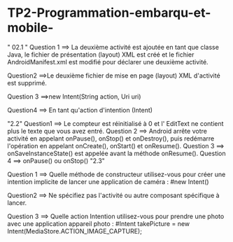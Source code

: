 # TP2-Programmation-embarqu-et-mobile-

" 02.1 "
Question 1 ==> La deuxième activité est ajoutée en tant que classe Java, le fichier de présentation (layout) XML est créé et le fichier AndroidManifest.xml est modifié pour déclarer une deuxième activité.

Question2 ==>Le deuxième fichier de mise en page (layout) XML d'activité est supprimé.

Question 3 ==>new Intent(String action, Uri uri)

Question4  ==> En tant qu'action d'intention (Intent)

"2.2" 
Question1 ==> Le compteur est réinitialisé à 0 et l' EditText ne contient plus le texte que vous avez entré.
Question 2 ==> Android arrête votre activité en appelant onPause(), onStop() et onDestroy(), puis redémarre l'opération en appelant onCreate(), onStart() et onResume().
Question 3 ==> onSaveInstanceState() est appelée avant la méthode onResume().
Question 4 ==> onPause() ou onStop()
"2.3" 

Question 1 ==> Quelle méthode de constructeur utilisez-vous pour créer une intention implicite de lancer une application de caméra : #new Intent()

Question2 ==> Ne spécifiez pas l'activité ou autre composant spécifique à lancer.

Question 3 ==>  Quelle action Intention utilisez-vous pour prendre une photo avec une application appareil photo : #Intent takePicture = new Intent(MediaStore.ACTION_IMAGE_CAPTURE);

